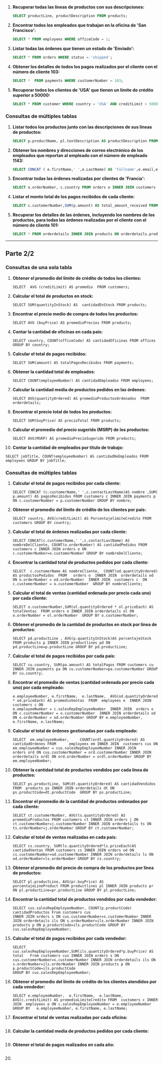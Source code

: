 1. **Recuperar todas las líneas de productos con sus descripciones:**

   ```sql
   SELECT productLine, productDescription FROM products;
   ```

2. **Encontrar todos los empleados que trabajan en la oficina de 'San Francisco':**

   ```sql
   SELECT * FROM employees WHERE officeCode = 1;
   ```

3. **Listar todas las órdenes que tienen un estado de 'Enviado':**

   ```sql
   SELECT * FROM orders WHERE status = 'shipped';
   ```

4. **Obtener los detalles de todos los pagos realizados por el cliente con el número de cliente 103:**

   ```sql
   SELECT *  FROM payments WHERE customerNumber = 103;
   ```

5. **Recuperar todos los clientes de 'USA' que tienen un límite de crédito superior a 50000:**

   ```sql
   SELECT * FROM customer WHERE country = 'USA' AND creditLimit > 50000;
   ```

### Consultas de múltiples tablas

1. **Listar todos los productos junto con las descripciones de sus líneas de productos:**

   ```sql
   SELECT p.productName, pl.textDescription AS productDescription FROM products p INNER JOIN productlines pl ON p.productLine = pl.productLine;
   ```

2. **Obtener los nombres y direcciones de correo electrónico de los empleados que reportan al empleado con el número de empleado 1143:**

   ```sql
   SELECT CONCAT ( e.firstName,' ',e.LastName) AS 'fullname',e.email,e.reportsTo AS employeesReport  FROM employees e  INNER JOIN offices o ON o.officeCode = e.officeCode WHERE e.reportsTO = 1143;
   ```

3. **Encontrar todas las órdenes realizadas por clientes de 'Francia':**

   ```sql
   SELECT o.orderNumber, c.country FROM orders o INNER JOIN customers c ON o.customerNumber = c.customerNumber WHERE c.country ='france';
   ```

4. **Listar el monto total de los pagos recibidos de cada cliente:**

   ```sql
   SELECT c.customerNumber,SUM(p.amount) AS total_amount_received FROM     customers c INNER JOIN payments p ON c.customerNumber = p.customerNumber GROUP BY c.customerNumber, p.amount;
   ```

5. **Recuperar los detalles de las órdenes, incluyendo los nombres de los productos, para todas las órdenes realizadas por el cliente con el número de cliente 101:**

   ```sql
   SELECT * FROM orderdetails INNER JOIN products ON orderdetails.productCode=orderdetails.productCode INNER JOIN orders ON orderdetails.orderNumber=orders.orderNumber WHERE customerNumber = 101 ;
   ```



-------------------------------------------------------------------------------------------------------------------------------------------------------------------------------------------



## Parte 2/2

### Consultas de una sola tabla

1. **Obtener el promedio del límite de crédito de todos los clientes:**

   ```
   SELECT  AVG (creditLimit) AS promedio  FROM customers;
   ```

2. **Calcular el total de productos en stock:**

   ```
   SELECT SUM(quantityInStock) AS  cantidadEnStock FROM products;
   ```

3. **Encontrar el precio medio de compra de todos los productos:**

   ```
   SELECT AVG (buyPrice) AS promedioPrecios FROM products;
   ```

4. **Contar la cantidad de oficinas en cada país:**

   ```
   SELECT country, COUNT(officeCode) AS cantidadOficinas FROM offices GROUP BY country;
   ```

5. **Calcular el total de pagos recibidos:**

   ```
   SELECT SUM(amount) AS totalPagosRecibidos FROM payments;
   ```

6. **Obtener la cantidad total de empleados:**

   ```
   SELECT COUNT(employeeNumber) AS cantidadEmpleados FROM employees;
   ```

7. **Calcular la cantidad media de productos pedidos en las órdenes:**

   ```
   SELECT AVG(quantityOrdered) AS promedioProductosOrdenados  FROM orderdetails;
   ```

8. **Encontrar el precio total de todos los productos:**

   ```
   SELECT SUM(buyPrice) AS precioTotal FROM products;
   ```

9. **Calcular el promedio del precio sugerido (MSRP) de los productos:**

   ```
   SELECT AVG(MSRP) AS promedioPrecioSugerido FROM products;
   ```

10. **Contar la cantidad de empleados por título de trabajo:**

```
SELECT jobTitle, COUNT(employeeNumber) AS cantidadDeEmpleados FROM employees GROUP BY jobTitle;
```

### Consultas de múltiples tablas

1. **Calcular el total de pagos recibidos por cada cliente:**

   ```
   SELECT CONCAT (c.customerName,' ',c.contactLastName)AS nombre ,SUM( p.amount) AS pagosRecibidos FROM customers c INNER JOIN payments p
   ON c.customerNumber = p.customerNumber GROUP BY nombre;
   ```

2. **Obtener el promedio del límite de crédito de los clientes por país:**

   ```
   SELECT country, AVG(creditLimit) AS PorcentajelimiteCredito FROM customers GROUP BY country;
   ```

3. **Calcular el total de órdenes realizadas por cada cliente:**

   ```
   SELECT CONCAT(c.customerName,' ',c.contactLastName) AS nombreDelCliente, COUNT(o.orderNumber) AS cantidadPedidos FROM customers c INNER JOIN orders o ON c.customerNumber=o.customerNumber GROUP BY nombreDelCliente;
   ```

4. **Encontrar la cantidad total de productos pedidos por cada cliente:**

   ```
   SELECT  c.customerName AS nombreCliente,  COUNT(od.quantityOrdered) AS productosPedidos  FROM   orders o  INNER JOIN  orderdetails od   ON o.orderNumber = od.orderNumber  INNER JOIN  customers c  ON c.customerNumber = o.customerNumber  GROUP BY nombreCliente;
   ```

5. **Calcular el total de ventas (cantidad ordenada por precio cada uno) por cada cliente:**

   ```
   SELECT o.customerNumber,SUM(ol.quantityOrdered * ol.priceEach) AS totalVentas  FROM orders o INNER JOIN orderdetails ol ON o.orderNumber = ol.orderNumber  GROUP BY o.customerNumber;
   ```

6. **Obtener el promedio de la cantidad de productos en stock por línea de productos:**

   ```
   SELECT pd.productLine , AVG(p.quantityInStock)AS porcentajeStock FROM products p INNER JOIN productlines pd ON pd.productLine=p.productLine GROUP BY pd.productLine;
   ```

7. **Calcular el total de pagos recibidos por cada país:**

   ```
   SELECT cu.country, SUM(pa.amount) AS totalPagos FROM customers cu INNER JOIN payments pa ON cu.customerNumber=pa.customerNumber GROUP BY cu.country;
   ```

8. **Encontrar el promedio de ventas (cantidad ordenada por precio cada uno) por cada empleado:**

   ```
   e.employeeNumber, e.firstName,  e.lastName,  AVG(od.quantityOrdered * od.priceEach) AS promedioVentas  FROM  employees e  INNER JOIN  customers c ON
   e.employeeNumber = c.salesRepEmployeeNumber  INNER JOIN  orders o ON c.customerNumber = o.customerNumber  INNER JOIN orderdetails od ON o.orderNumber = od.orderNumber GROUP BY e.employeeNumber, e.firstName, e.lastName;
   ```

9. **Calcular el total de órdenes gestionadas por cada empleado:**

   ```
   SELECT  em.employeeNumber,     COUNT(ordl.quantityOrdered) AS cantidadOrdenes FROM      employees em INNER JOIN  customers cus ON em.employeeNumber = cus.salesRepEmployeeNumber INNER JOIN      orders ord ON cus.customerNumber = ord.customerNumber INNER JOIN      orderdetails ordl ON ord.orderNumber = ordl.orderNumber GROUP BY      em.employeeNumber;
   ```

10. **Obtener la cantidad total de productos vendidos por cada línea de productos:**

    ```
    SELECT ps.productLine, SUM(dt.quantityOrdered) AS cantidadVendidos FROM  products ps INNER JOIN orderdetails dt ON ps.productCode=dt.productCode  GROUP BY ps.productLine;
    ```

11. **Encontrar el promedio de la cantidad de productos ordenados por cada cliente:**

    ```
    SELECT ct.customerNumber, AVG(ts.quantityOrdered) AS promedioProductos FROM customers ct INNER JOIN orders j ON ct.customerNumber=j.customerNumber INNER JOIN orderdetails ts ON ts.orderNumber=j.orderNumber GROUP BY ct.customerNumber;
    ```

12. **Calcular el total de ventas realizadas en cada país:**

    ```
    SELECT cs.country, SUM(ls.quantityOrdered*ls.priceEach)AS cantidadVentas FROM customers cs INNER JOIN orders od ON cs.customerNumber=od.customerNumber INNER JOIN orderdetails ls ON od.orderNumber=ls.orderNumber GROUP BY cs.country;
    ```

13. **Obtener el promedio del precio de compra de los productos por línea de productos:**

    ```
    SELECT pl.productLine, AVG(pr.buyPrice) AS
    porcentajeLineProduct FROM productlines pl INNER JOIN products pr ON pl.productLine=pr.productLine GROUP BY pl.productLine;
    ```

14. **Encontrar la cantidad total de productos vendidos por cada vendedor:**

    ```
    SELECT cus.salesRepEmployeeNumber, COUNT(p.productCode) cantidadProductos From customers cus
    INNER JOIN orders s ON cus.customerNumber=s.customerNumber INNER JOIN orderdetails ils ON s.orderNumber=ils.orderNumber INNER JOIN products p ON p.productCode=ils.productCode GROUP BY cus.salesRepEmployeeNumber;
    ```

15. **Calcular el total de pagos recibidos por cada vendedor:**

    ```
    SELECT cus.salesRepEmployeeNumber,SUM(ils.quantityOrdered*p.buyPrice) AS total   From customers cus INNER JOIN orders s ON cus.customerNumber=s.customerNumber INNER JOIN orderdetails ils ON s.orderNumber=ils.orderNumber INNER JOIN products p ON p.productCode=ils.productCode
    GROUP BY cus.salesRepEmployeeNumber;
    ```

16. **Obtener el promedio del límite de crédito de los clientes atendidos por cada vendedor:**

    ```
    SELECT e.employeeNumber,  e.firstName,  e.lastName,  AVG(c.creditLimit) AS promedioLimiteCredito FROM  customers c INNER JOIN  employees e ON c.salesRepEmployeeNumber = e.employeeNumber GROUP BY   e.employeeNumber, e.firstName, e.lastName;
    ```

17. **Encontrar el total de ventas realizadas por cada oficina:**

    ```
    
    ```

18. **Calcular la cantidad media de productos pedidos por cada cliente:**

    ```
    
    ```

19. **Obtener el total de pagos realizados en cada año:**

    ```
    
    ```

20. 